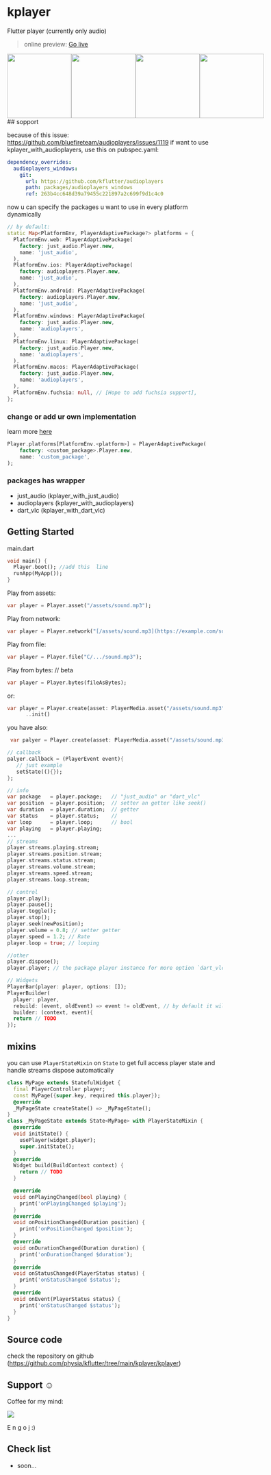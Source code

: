 # kplayer

Flutter player (currently only audio)
> online preview: [Go live](https://physia.github.io/kflutter/kplayer/online_example/index.html)
<!-- ![image](https://user-images.githubusercontent.com/22839194/170221879-7eb150e1-fbe0-4f51-a28f-cbde58f51ae1.png)
![image](https://user-images.githubusercontent.com/22839194/170221947-6c4da925-207b-412c-968f-5e4655e71da6.png)
![image](https://user-images.githubusercontent.com/22839194/170222072-8c77270b-a690-4bdc-9e0e-39d1c6f197bc.png)
![image](https://user-images.githubusercontent.com/22839194/170222374-31dd203b-aeb5-4ca2-b940-42efaba417bb.png) -->
<div style="display:flex;">
<img src="https://user-images.githubusercontent.com/22839194/170221879-7eb150e1-fbe0-4f51-a28f-cbde58f51ae1.png" width='150'><img src="https://user-images.githubusercontent.com/22839194/170221947-6c4da925-207b-412c-968f-5e4655e71da6.png" width='150'><img src="https://user-images.githubusercontent.com/22839194/170222072-8c77270b-a690-4bdc-9e0e-39d1c6f197bc.png" width='150'><img src="https://user-images.githubusercontent.com/22839194/170222374-31dd203b-aeb5-4ca2-b940-42efaba417bb.png" width='150'>
</div>
## sopport

because of this issue: <https://github.com/bluefireteam/audioplayers/issues/1119>
if want to use kplayer_with_audioplayers, use this on pubspec.yaml:

```yaml
dependency_overrides:
  audioplayers_windows:
    git:
      url: https://github.com/kflutter/audioplayers
      path: packages/audioplayers_windows
      ref: 263b4cc648d39a79455c221897a2c699f9d1c4c0
```

now u can specify the packages u want to use in every platform dynamically

```dart
// by default:
static Map<PlatformEnv, PlayerAdaptivePackage?> platforms = {
  PlatformEnv.web: PlayerAdaptivePackage(
    factory: just_audio.Player.new,
    name: 'just_audio',
  ),
  PlatformEnv.ios: PlayerAdaptivePackage(
    factory: audioplayers.Player.new,
    name: 'just_audio',
  ),
  PlatformEnv.android: PlayerAdaptivePackage(
    factory: audioplayers.Player.new,
    name: 'just_audio',
  ),
  PlatformEnv.windows: PlayerAdaptivePackage(
    factory: just_audio.Player.new,
    name: 'audioplayers',
  ),
  PlatformEnv.linux: PlayerAdaptivePackage(
    factory: just_audio.Player.new,
    name: 'audioplayers',
  ),
  PlatformEnv.macos: PlayerAdaptivePackage(
    factory: just_audio.Player.new,
    name: 'audioplayers',
  ),
  PlatformEnv.fuchsia: null, // [Hope to add fuchsia support],
};
```
### change or add ur own implementation
learn more [here](https://pub.dev/packages/kplayer_platform_interface)
```dart
Player.platforms[PlatformEnv.<platform>] = PlayerAdaptivePackage(
    factory: <custom_package>.Player.new,
    name: 'custom_package',
);
```

### packages has wrapper

- just_audio (kplayer_with_just_audio)
- audioplayers (kplayer_with_audioplayers)
- dart_vlc (kplayer_with_dart_vlc)

## Getting Started

main.dart

```dart
void main() {
  Player.boot(); //add this  line
  runApp(MyApp());
}
```

Play from assets:

```dart
var player = Player.asset("/assets/sound.mp3");
```

Play from network:

```dart
var player = Player.network("[/assets/sound.mp3](https://example.com/sound.mp3)");
```

Play from file:

```dart
var player = Player.file("C/.../sound.mp3");
```

Play from bytes: // beta

```dart
var player = Player.bytes(fileAsBytes);
```

or:

```dart
var player = Player.create(asset: PlayerMedia.asset("/assets/sound.mp3"), autoPlay: true, once: true)
      ..init()
```

you have also:

```dart
 var palyer = Player.create(asset: PlayerMedia.asset("/assets/sound.mp3"),autoPlay: true, once: true)..init();

// callback
palyer.callback = (PlayerEvent event){
   // just example
   setState((){});
};

// info
var package   = player.package;   // "just_audio" or "dart_vlc"
var position  = player.position;  // setter an getter like seek()
var duration  = player.duration;  // getter
var status    = player.status;    // 
var loop      = player.loop;      // bool
var playing   = player.playing;
...
// streams
player.streams.playing.stream;
player.streams.position.stream;
player.streams.status.stream;
player.streams.volume.stream;
player.streams.speed.stream;
player.streams.loop.stream;

// control
player.play();
player.pause();
player.toggle();
player.stop();
player.seek(newPosition);
player.volume = 0.8; // setter getter
player.speed = 1.2; // Rate
player.loop = true; // looping

//other
player.dispose();
player.player; // the package player instance for more option `dart_vlc`, `audioplayers` , `just_audio`

// Widgets
PlayerBar(player: player, options: []);
PlayerBuilder(
  player: player,
  rebuild: (event, oldEvent) => event != oldEvent, // by default it will rebuild when event changed
  builder: (context, event){
  return // TODO
});
```

## mixins

you can use ```PlayerStateMixin``` on ```State``` to get full access player state and handle streams dispose automatically

```dart
class MyPage extends StatefulWidget {
  final PlayerController player;
  const MyPage({super.key, required this.player});
  @override
  _MyPageState createState() => _MyPageState();
}
class _MyPageState extends State<MyPage> with PlayerStateMixin {
  @override
  void initState() {
    usePlayer(widget.player);
    super.initState();
  }
  @override
  Widget build(BuildContext context) {
    return // TODO
  }

  @override
  void onPlayingChanged(bool playing) {
    print('onPlayingChanged $playing');
  }
  @override
  void onPositionChanged(Duration position) {
    print('onPositionChanged $position');
  }
  @override
  void onDurationChanged(Duration duration) {
    print('onDurationChanged $duration');
  }
  @override
  void onStatusChanged(PlayerStatus status) {
    print('onStatusChanged $status');
  }
  @override
  void onEvent(PlayerStatus status) {
    print('onStatusChanged $status');
  }
}
```

## Source code

check the repository on github (<https://github.com/physia/kflutter/tree/main/kplayer/kplayer>)

## Support ☺️

Coffee for my mind:

<a href="https://www.buymeacoffee.com/mohamadlounnas"><img src="https://img.buymeacoffee.com/button-api/?text=Buy me a coffee&emoji=&slug=mohamadlounnas&button_colour=FFDD00&font_colour=000000&font_family=Cookie&outline_colour=000000&coffee_colour=ffffff"></a>

E n g o j :)

## Check list

- soon...
